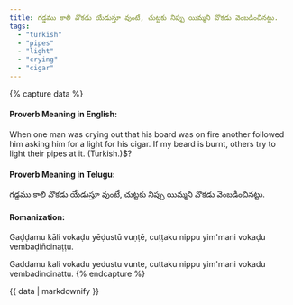 ```yaml
---
title: గడ్డము కాలి వొకడు యేడుస్తూ వుంటే, చుట్టకు నిప్పు యిమ్మని వొకడు వెంబడించినట్టు.
tags:
  - "turkish"
  - "pipes"
  - "light"
  - "crying"
  - "cigar"
---
```


{% capture data %}
#### Proverb Meaning in English:
When one man was crying out that his board was on fire another followed him asking him for a light for his cigar.
If my beard is burnt, others try to light their pipes at it. (Turkish.)$?

#### Proverb Meaning in Telugu:
గడ్డము కాలి వొకడు యేడుస్తూ వుంటే, చుట్టకు నిప్పు యిమ్మని వొకడు వెంబడించినట్టు.

#### Romanization:
Gaḍḍamu kāli vokaḍu yēḍustū vuṇṭē, cuṭṭaku nippu yim'mani vokaḍu vembaḍin̄cinaṭṭu.

Gaddamu kali vokadu yedustu vunte, cuttaku nippu yim'mani vokadu vembadincinattu.
{% endcapture %}

{{ data | markdownify }}

